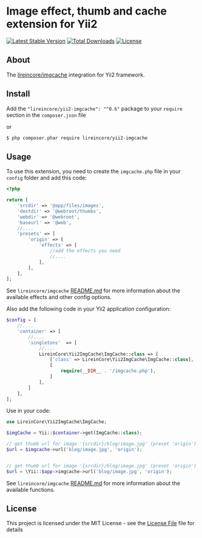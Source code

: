 # Image effect, thumb and cache extension for Yii2

[![Latest Stable Version](https://poser.pugx.org/lireincore/yii2-imgcache/v/stable)](https://packagist.org/packages/lireincore/yii2-imgcache)
[![Total Downloads](https://poser.pugx.org/lireincore/yii2-imgcache/downloads)](https://packagist.org/packages/lireincore/yii2-imgcache)
[![License](https://poser.pugx.org/lireincore/yii2-imgcache/license)](https://packagist.org/packages/lireincore/yii2-imgcache)

## About

The [lireincore/imgcache](https://github.com/lireincore/imgcache) integration for Yii2 framework.

## Install

Add the `"lireincore/yii2-imgcache": "^0.6"` package to your `require` section in the `composer.json` file

or

``` bash
$ php composer.phar require lireincore/yii2-imgcache
```

## Usage

To use this extension, you need to create the `imgcache.php` file in your `config` folder and add this code:

```php
<?php

return [
    'srcdir' => '@app/files/images',
    'destdir' => '@webroot/thumbs',
    'webdir' => '@webroot',
    'baseurl' => '@web',
    //....
    'presets' => [
        'origin' => [
            'effects' => [
                //add the effects you need
                //....
            ],
        ],
    ],
];
```

See `lireincore/imgcache` [README.md](https://github.com/lireincore/imgcache/blob/master/README.md) for more information about the available effects and other config options.

Also add the following code in your Yii2 application configuration:

```php
$config = [
    //....
    'container' => [
        //....
        'singletons'  => [
            //....
            LireinCore\Yii2ImgCache\ImgCache::class => [
                ['class' => LireinCore\Yii2ImgCache\ImgCache::class],
                [
                    require(__DIR__ . '/imgcache.php'),
                ]
            ],
        ]
    ],
];
```

Use in your code:

```php
use LireinCore\Yii2ImgCache\ImgCache;

$imgCache = Yii::$container->get(ImgCache::class);

// get thumb url for image '{srcdir}/blog/image.jpg' (preset 'origin')
$url = $imgcache->url('blog/image.jpg', 'origin');


// get thumb url for image '{srcdir}/blog/image.jpg' (preset 'origin')
$url = \Yii::$app->imgcache->url('blog/image.jpg', 'origin');
```

See `lireincore/imgcache` [README.md](https://github.com/lireincore/imgcache/blob/master/README.md) for more information about the available functions.

## License

This project is licensed under the MIT License - see the [License File](LICENSE) file for details
